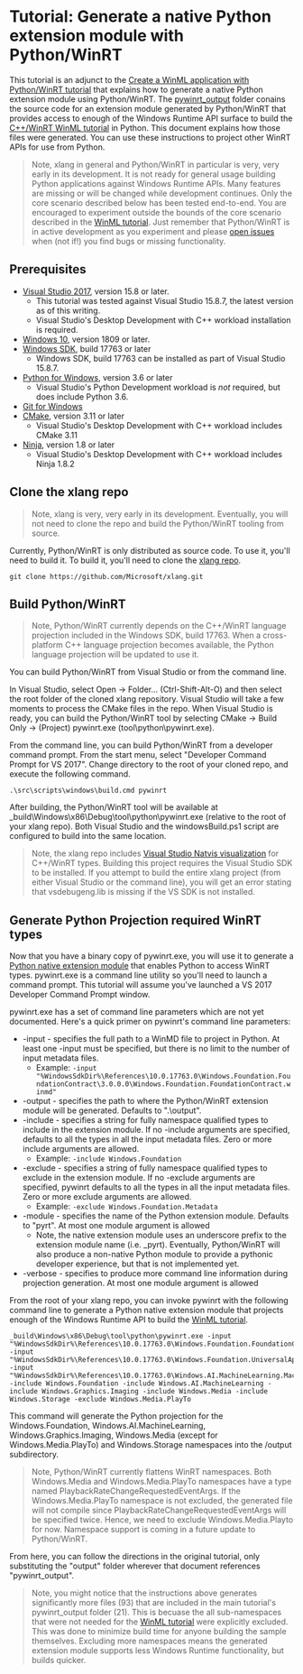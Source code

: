 # Tutorial: Generate a native Python extension module with Python/WinRT

This tutorial is an adjunct to the [Create a WinML application with Python/WinRT tutorial](readme.md) that explains how to generate a native Python extension module using Python/WinRT. The [pywinrt_output](/pywinrt_output) folder conains the source code for an extension module generated by Python/WinRT that provides access to enough of the Windows Runtime API surface to build the [C++/WinRT WinML tutorial](https://docs.microsoft.com/en-us/windows/ai/get-started-desktop) in Python. This document explains how those files were generated. You can use these instructions to project other WinRT APIs for use from Python.

> Note, xlang in general and Python/WinRT in particular is very, very early in its development. It is not ready for general usage building Python applications against Windows Runtime APIs. Many features are missing or will be changed while development continues. Only the core scenario described below has been tested end-to-end. You are encouraged to experiment outside the bounds of the core scenario described in the [WinML tutorial](readme.md). Just remember that Python/WinRT is in active development as you experiment and please [open issues](https://github.com/Microsoft/xlang/issues) when (not if!) you find bugs or missing functionality.

## Prerequisites

* [Visual Studio 2017](https://developer.microsoft.com/windows/downloads), version 15.8 or later.
  * This tutorial was tested against Visual Studio 15.8.7, the latest version as of this writing.
  * Visual Studio's Desktop Development with C++ workload installation is required.
* [Windows 10](https://developer.microsoft.com/windows/downloads), version 1809 or later.
* [Windows SDK](https://www.microsoft.com/software-download/windowsinsiderpreviewSDK), build 17763 or later
  * Windows SDK, build 17763 can be installed as part of Visual Studio 15.8.7.
* [Python for Windows](https://www.python.org), version 3.6 or later
  * Visual Studio's Python Development workload is _not_ required, but does include Python 3.6.
* [Git for Windows](https://gitforwindows.org/)
* [CMake](https://cmake.org/), version 3.11 or later
  * Visual Studio's Desktop Development with C++ workload includes CMake 3.11
* [Ninja](https://ninja-build.org/), version 1.8 or later
  * Visual Studio's Desktop Development with C++ workload includes Ninja 1.8.2

## Clone the xlang repo

> Note, xlang is very, very early in its development. Eventually, you will not need to clone the repo and build the Python/WinRT tooling from source.

Currently, Python/WinRT is only distributed as source code. To use it, you'll need to build it. To build it, you'll need to clone the [xlang repo](https://github.com/Microsoft/xlang).

``` shell
git clone https://github.com/Microsoft/xlang.git
```

## Build Python/WinRT

> Note, Python/WinRT currently depends on the C++/WinRT language projection included in the Windows SDK, build 17763. When a cross-platform C++ language projection becomes available,  the Python language projection will be updated to use it.

You can build Python/WinRT from Visual Studio or from the command line.

In Visual Studio, select Open -> Folder... (Ctrl-Shift-Alt-O) and then select the root folder of the cloned xlang repository. Visual Studio will take a few moments to process the CMake files in the repo. When Visual Studio is ready, you can build the Python/WinRT tool by selecting CMake -> Build Only -> (Project) pywinrt.exe (tool\python\pywinrt.exe).

From the command line, you can build Python/WinRT from a developer command prompt. From the start menu, select "Developer Command Prompt for VS 2017". Change directory to the root of your cloned repo, and execute the following command.

``` shell
.\src\scripts\windows\build.cmd pywinrt
```

After building, the Python/WinRT tool will be available at  _build\Windows\x86\Debug\tool\python\pywinrt.exe (relative to the root of your xlang repo). Both Visual Studio and the windowsBuild.ps1 script are configured to build into the same location.

> Note, the xlang repo includes [Visual Studio Natvis visualization](https://docs.microsoft.com/en-us/visualstudio/debugger/create-custom-views-of-native-objects) for C++/WinRT types. Building this project requires the Visual Studio SDK to be installed. If you attempt to build the entire xlang project (from either Visual Studio or the command line), you will get an error stating that vsdebugeng.lib is missing if the VS SDK is not installed.

## Generate Python Projection required WinRT types

Now that you have a binary copy of pywinrt.exe, you will use it to generate a [Python native extension module](https://docs.python.org/3/extending/extending.html) that enables Python to access WinRT types. pywinrt.exe is a command line utility so you'll need to launch a command prompt. This tutorial will assume you've launched a VS 2017 Developer Command Prompt window.

pywinrt.exe has a set of command line parameters which are not yet documented. Here's a quick primer on pywinrt's command line parameters:

* -input - specifies the full path to a WinMD file to project in Python. At least one -input must be specified, but there is no limit to the number of input metadata files.
  * Example: `-input "%WindowsSdkDir%\References\10.0.17763.0\Windows.Foundation.FoundationContract\3.0.0.0\Windows.Foundation.FoundationContract.winmd"`
* -output - specifies the path to where the Python/WinRT extension module will be generated. Defaults to ".\output".
* -include - specifies a string for fully namespace qualified types to include in the extension module. If no -include arguments are specified, defaults to all the types in all the input metadata files. Zero or more include arguments are allowed.
  * Example: `-include Windows.Foundation`
* -exclude - specifies a string of fully namespace qualified types to exclude in the extension module. If no -exclude arguments are specified, pywinrt defaults to all the types in all the input metadata files. Zero or more exclude arguments are allowed.
  * Example: `-exclude Windows.Foundation.Metadata`
* -module - specifies the name of the Python extension module. Defaults to "pyrt". At most one module argument is allowed
  * Note, the native extension module uses an underscore prefix to the extension module name (i.e. _pyrt). Eventually, Python/WinRT will also produce a non-native Python module to provide a pythonic developer experience, but that is not implemented yet.
* -verbose - specifies to produce more command line information during projection generation. At most one module argument is allowed

From the root of your xlang repo, you can invoke pywinrt with the following command line to generate a Python native extension module that projects enough of the Windows Runtime API to build the [WinML tutorial](readme.md).

``` shell
_build\Windows\x86\Debug\tool\python\pywinrt.exe -input "%WindowsSdkDir%\References\10.0.17763.0\Windows.Foundation.FoundationContract/3.0.0.0/Windows.Foundation.FoundationContract.winmd" -input "%WindowsSdkDir%\References\10.0.17763.0\Windows.Foundation.UniversalApiContract/7.0.0.0/Windows.Foundation.UniversalApiContract.winmd" -input "%WindowsSdkDir%\References\10.0.17763.0\Windows.AI.MachineLearning.MachineLearningContract/1.0.0.0/Windows.AI.MachineLearning.MachineLearningContract.winmd" -include Windows.Foundation -include Windows.AI.MachineLearning -include Windows.Graphics.Imaging -include Windows.Media -include Windows.Storage -exclude Windows.Media.PlayTo
```

This command will generate the Python projection for the Windows.Foundation, Windows.AI.MachineLearning, Windows.Graphics.Imaging, Windows.Media (except for Windows.Media.PlayTo) and Windows.Storage namespaces into the /output subdirectory.

> Note, Python/WinRT currently flattens WinRT namespaces. Both Windows.Media and Windows.Media.PlayTo namespaces have a type named PlaybackRateChangeRequestedEventArgs. If the Windows.Media.PlayTo namespace is not excluded, the generated file will not compile since PlaybackRateChangeRequestedEventArgs will be specified twice. Hence, we need to exclude Windows.Media.Playto for now. Namespace support is coming in a future update to Python/WinRT.

From here, you can follow the directions in the original tutorial, only substituting the "output" folder wherever that document references "pywinrt_output".

> Note, you might notice that the instructions above generates significantly more files (93) that are included in the main tutorial's pywinrt_output folder (21). This is becuase the all sub-namespaces that were not needed for the [WinML tutorial](https://docs.microsoft.com/en-us/windows/ai/get-started-desktop) were explicitly excluded. This was done to minimize build time for anyone building the sample themselves. Excluding more namespaces means the generated extension module supports less Windows Runtime functionality, but builds quicker.